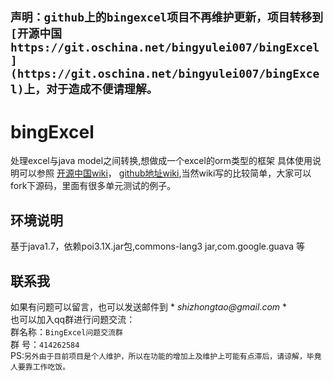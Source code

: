 ##  `声明：github上的bingexcel项目不再维护更新，项目转移到[开源中国https://git.oschina.net/bingyulei007/bingExcel](https://git.oschina.net/bingyulei007/bingExcel)上，对于造成不便请理解。`
# bingExcel  

处理excel与java model之间转换,想做成一个excel的orm类型的框架
具体使用说明可以参照   [开源中国wiki](https://git.oschina.net/bingyulei007/bingExcel/wikis/home)， [github地址wiki](https://github.com/bingyulei007/bingExcel/wiki),当然wiki写的比较简单，大家可以fork下源码，里面有很多单元测试的例子。
## 环境说明
基于java1.7，依赖poi3.1X.jar包,commons-lang3 jar,com.google.guava 等
## 联系我
如果有问题可以留言，也可以发送邮件到 * _shizhongtao@gmail.com_ *    
也可以加入qq群进行问题交流：  
群名称：`BingExcel问题交流群`  
群   号：`414262584`  
PS:`另外由于目前项目是个人维护，所以在功能的增加上及维护上可能有点滞后，请谅解，毕竟人要靠工作吃饭。`

